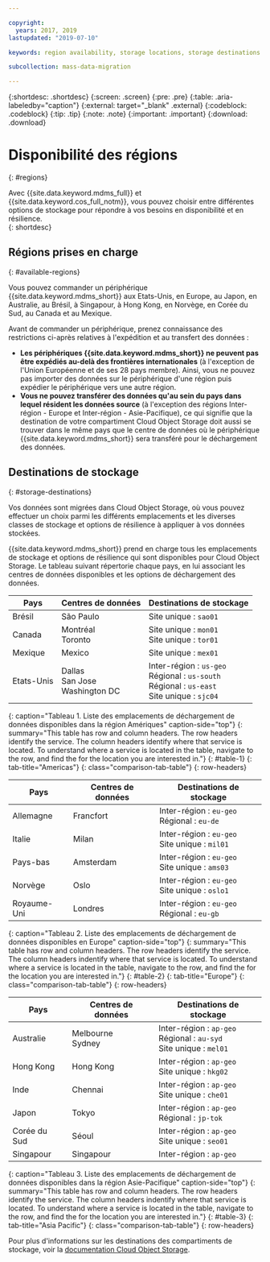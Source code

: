 ```yaml
---

copyright:
  years: 2017, 2019
lastupdated: "2019-07-10"

keywords: region availability, storage locations, storage destinations

subcollection: mass-data-migration

---
```


{:shortdesc: .shortdesc}
{:screen: .screen}
{:pre: .pre}
{:table: .aria-labeledby="caption"}
{:external: target="_blank" .external}
{:codeblock: .codeblock}
{:tip: .tip}
{:note: .note}
{:important: .important}
{:download: .download}

# Disponibilité des régions
{: #regions}

Avec {{site.data.keyword.mdms_full}} et {{site.data.keyword.cos_full_notm}}, vous pouvez choisir entre différentes options de stockage pour répondre à vos besoins en disponibilité et en résilience.  
{: shortdesc}

## Régions prises en charge
{: #available-regions}

Vous pouvez commander un périphérique {{site.data.keyword.mdms_short}}  aux Etats-Unis, en Europe, au Japon, en Australie, au Brésil, à Singapour, à Hong Kong, en Norvège, en Corée du Sud, au Canada et au Mexique.

Avant de commander un périphérique, prenez connaissance des restrictions ci-après relatives à l'expédition et au transfert des données :

- **Les périphériques {{site.data.keyword.mdms_short}} ne peuvent pas être expédiés au-delà des frontières internationales** (à l'exception de l'Union Européenne et de ses 28 pays membre). Ainsi, vous ne pouvez pas importer des données sur le périphérique d'une région puis expédier le périphérique vers une autre région.
- **Vous ne pouvez transférer des données qu'au sein du pays dans lequel résident les données source** (à l'exception des régions Inter-région - Europe et Inter-région - Asie-Pacifique), ce qui signifie que la destination de votre compartiment Cloud Object Storage doit aussi se trouver dans le même pays que le centre de données où le périphérique {{site.data.keyword.mdms_short}} sera transféré pour le déchargement des données. 

## Destinations de stockage
{: #storage-destinations}

Vos données sont migrées dans Cloud Object Storage, où vous pouvez effectuer un choix parmi les différents emplacements et les diverses classes de stockage et options de résilience à appliquer à vos données stockées. 

{{site.data.keyword.mdms_short}} prend en charge tous les emplacements de stockage et options de résilience qui sont disponibles pour Cloud Object Storage. Le tableau suivant répertorie chaque pays, en lui associant les centres de données disponibles et les options de déchargement des données.

| Pays | Centres de données |Destinations de stockage|
|-----|-----|----|
| Brésil | São Paulo | Site unique : `sao01`  |
| Canada | Montréal<br>Toronto | Site unique : `mon01` <br>Site unique : `tor01` |
|Mexique | Mexico | Site unique : `mex01` |
| Etats-Unis|  Dallas<br>San Jose<br>Washington DC | Inter-région : `us-geo`<br>Régional : `us-south`<br>Régional : `us-east`<br>Site unique : `sjc04` |
{: caption="Tableau 1. Liste des emplacements de déchargement de données disponibles dans la région Amériques" caption-side="top"}
{: summary="This table has row and column headers. The row headers identify the service. The column headers identify where that service is located. To understand where a service is located in the table, navigate to the row, and find the for the location you are interested in."}
{: #table-1}
{: tab-title="Americas"}
{: class="comparison-tab-table"}
{: row-headers}

| Pays | Centres de données |Destinations de stockage|
|-----|-----|----|
| Allemagne |Francfort | Inter-région : `eu-geo`<br>Régional : `eu-de`  | 
| Italie | Milan | Inter-région : `eu-geo`<br>Site unique : `mil01`  | 
| Pays-bas | Amsterdam | Inter-région : `eu-geo`<br>Site unique : `ams03`| 
| Norvège| Oslo | Inter-région : `eu-geo`<br>Site unique : `oslo1`  | 
| Royaume-Uni | Londres | Inter-région : `eu-geo`<br>Régional : `eu-gb`  |
{: caption="Tableau 2. Liste des emplacements de déchargement de données disponibles en Europe" caption-side="top"}
{: summary="This table has row and column headers. The row headers identify the service. The column headers indentify where that service is located. To understand where a service is located in the table, navigate to the row, and find the for the location you are interested in."}
{: #table-2}
{: tab-title="Europe"}
{: class="comparison-tab-table"}
{: row-headers}

| Pays | Centres de données |Destinations de stockage|
|-----|-----|----|
| Australie | Melbourne<br>Sydney |  Inter-région : `ap-geo`<br>Régional : `au-syd`<br>Site unique : `mel01`  |
| Hong Kong | Hong Kong |  Inter-région : `ap-geo`<br>Site unique : `hkg02`  |
| Inde | Chennai |  Inter-région : `ap-geo`<br>Site unique : `che01` | 
| Japon | Tokyo |  Inter-région : `ap-geo`<br>Régional : `jp-tok`  |
|Corée du Sud | Séoul |  Inter-région : `ap-geo`<br>Site unique : `seo01`  | 
| Singapour | Singapour |  Inter-région : `ap-geo`| 
{: caption="Tableau 3. Liste des emplacements de déchargement de données disponibles dans la région Asie-Pacifique" caption-side="top"}
{: summary="This table has row and column headers. The row headers identify the service. The column headers indentify where that service is located. To understand where a service is located in the table, navigate to the row, and find the for the location you are interested in."}
{: #table-3}
{: tab-title="Asia Pacific"}
{: class="comparison-tab-table"}
{: row-headers}

Pour plus d'informations sur les destinations des compartiments de stockage, voir la [documentation Cloud Object Storage](/docs/services/cloud-object-storage/basics?topic=cloud-object-storage-endpoints).
